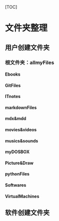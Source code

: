 [TOC]

# 文件夹整理

## 用户创建文件夹

### 根文件夹：allmyFiles

#### Ebooks

#### GitFiles

#### ITnotes

#### markdownFiles

#### mdx&mdd

#### movies&videos

#### musics&sounds

#### myDOSBOX

#### Picture&Draw

#### pythonFiles

#### Softwares

#### VirtualMachines



## 软件创建文件夹

